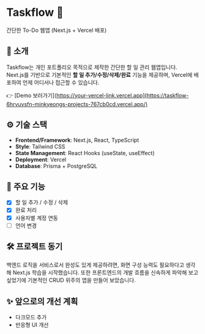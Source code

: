 # Taskflow 📝
간단한 To-Do 웹앱 (Next.js + Vercel 배포)

## 🚀 소개
Taskflow는 개인 포트폴리오 목적으로 제작한 간단한 할 일 관리 웹앱입니다.  
Next.js를 기반으로 기본적인 **할 일 추가/수정/삭제/완료** 기능을 제공하며, Vercel에 배포하여 언제 어디서나 접근할 수 있습니다.

👉 [Demo 보러가기](https://your-vercel-link.vercel.app](https://taskflow-6hrvuvsfn-minkyeongs-projects-767cb0cd.vercel.app/)

## ⚙️ 기술 스택
- **Frontend/Framework**: Next.js, React, TypeScript
- **Style**: Tailwind CSS
- **State Management**: React Hooks (useState, useEffect)
- **Deployment**: Vercel
- **Database**: Prisma + PostgreSQL

## 📂 주요 기능
- [x] 할 일 추가 / 수정 / 삭제
- [x] 완료 처리
- [x] 사용자별 계정 연동
- [ ] 언어 변경

## 🛠️ 프로젝트 동기
백엔드 로직을 서비스로서 완성도 있게 제공하려면, 화면 구성 능력도 필요하다고 생각해 Next.js 학습을 시작했습니다.
또한 프론트엔드의 개발 흐름을 신속하게 파악해 보고 싶었기에 기본적인 CRUD 위주의 앱을 만들어 보았습니다.

## ✨ 앞으로의 개선 계획
- 다크모드 추가
- 반응형 UI 개선
